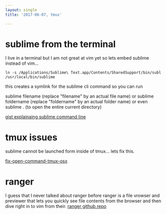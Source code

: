 ```yaml
---
layout: single
title: '2017-06-07, tmux'

---
```



# sublime from the terminal
I live in a terminal but I am not great at vim yet so lets embed sublime instead of vim...

`ln -s /Applications/Sublime\ Text.app/Contents/SharedSupport/bin/subl /usr/local/bin/sublime`

this creates a symlink for the sublime cli command so you can run 

sublime filename (replace "filename" by an actual file name)
or
sublime foldername (replace "foldername" by an actual folder name)
or even
sublime . (to open the entire current directory)

[gist explainaing sublime command line](https://gist.github.com/artero/1236170 "gist explainaing sublime command line")


# tmux issues
sublime cannot be launched form inside of tmux...  lets fix this.

[fix-open-command-tmux-osx](http://dannykansas.github.io/osx/terminalfu/2015/12/02/fix-open-command-tmux-osx.html "fix-open-command-tmux-osx")

# ranger
I guess that I never talked about ranger before
ranger is a file vrowser and previewer that lets you quickly see file contents from the browser and then dive right in to vim from their. 
[ranger github repo](https://github.com/ranger/ranger/ "ranger github repo")


